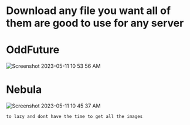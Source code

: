 # Download any file you want all of them are good to use for any server

# OddFuture
![Screenshot 2023-05-11 10 53 56 AM](https://github.com/ImEmaz/eagler-hacked-client/assets/72091543/99ee8444-06fc-4794-a553-112dfcde573b)
# Nebula
![Screenshot 2023-05-11 10 45 37 AM](https://github.com/ImEmaz/eagler-hacked-client/assets/72091543/df039f6e-0ae1-4b0e-b0e9-901f1e9f1731)
```
to lazy and dont have the time to get all the images
```
